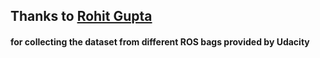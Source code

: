 ## Thanks to [Rohit Gupta](https://github.com/rohit1104 "Rohit Gupta")
#### for collecting the dataset from different ROS bags provided by Udacity
